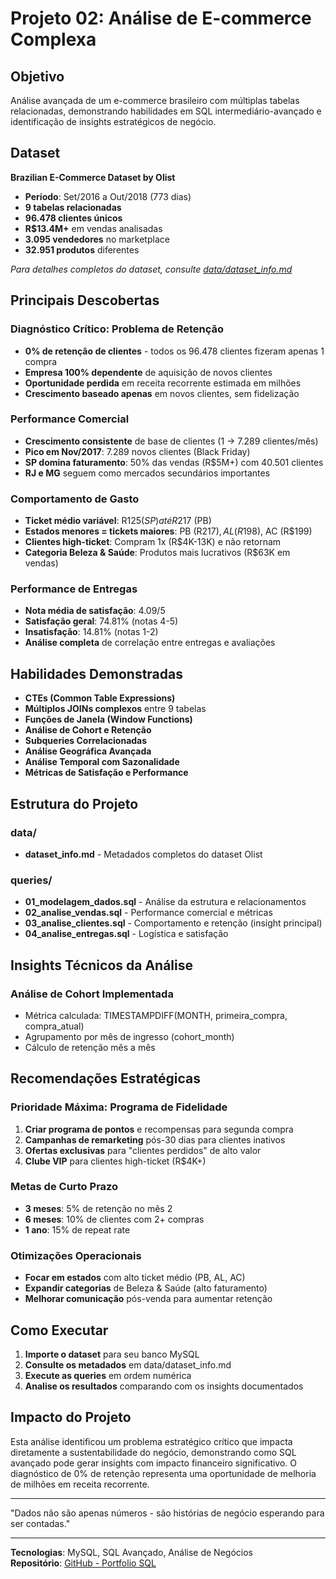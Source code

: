 # Projeto 02: Análise de E-commerce Complexa

## Objetivo
Análise avançada de um e-commerce brasileiro com múltiplas tabelas relacionadas, demonstrando habilidades em SQL intermediário-avançado e identificação de insights estratégicos de negócio.

## Dataset
**Brazilian E-Commerce Dataset by Olist**
- **Período**: Set/2016 a Out/2018 (773 dias)
- **9 tabelas relacionadas**
- **96.478 clientes únicos**
- **R$13.4M+** em vendas analisadas
- **3.095 vendedores** no marketplace
- **32.951 produtos** diferentes

*Para detalhes completos do dataset, consulte [data/dataset_info.md](./data/dataset_info.md)*

## Principais Descobertas

### Diagnóstico Crítico: Problema de Retenção
- **0% de retenção de clientes** - todos os 96.478 clientes fizeram apenas 1 compra
- **Empresa 100% dependente** de aquisição de novos clientes
- **Oportunidade perdida** em receita recorrente estimada em milhões
- **Crescimento baseado apenas** em novos clientes, sem fidelização

### Performance Comercial
- **Crescimento consistente** de base de clientes (1 → 7.289 clientes/mês)
- **Pico em Nov/2017**: 7.289 novos clientes (Black Friday)
- **SP domina faturamento**: 50% das vendas (R$5M+) com 40.501 clientes
- **RJ e MG** seguem como mercados secundários importantes

### Comportamento de Gasto
- **Ticket médio variável**: R$125 (SP) até R$217 (PB)
- **Estados menores = tickets maiores**: PB (R$217), AL (R$198), AC (R$199)
- **Clientes high-ticket**: Compram 1x (R$4K-13K) e não retornam
- **Categoria Beleza & Saúde**: Produtos mais lucrativos (R$63K em vendas)

### Performance de Entregas
- **Nota média de satisfação**: 4.09/5
- **Satisfação geral**: 74.81% (notas 4-5)
- **Insatisfação**: 14.81% (notas 1-2)
- **Análise completa** de correlação entre entregas e avaliações

## Habilidades Demonstradas
- **CTEs (Common Table Expressions)**
- **Múltiplos JOINs complexos** entre 9 tabelas
- **Funções de Janela (Window Functions)**
- **Análise de Cohort e Retenção**
- **Subqueries Correlacionadas**
- **Análise Geográfica Avançada**
- **Análise Temporal com Sazonalidade**
- **Métricas de Satisfação e Performance**

## Estrutura do Projeto

### data/
- **dataset_info.md** - Metadados completos do dataset Olist

### queries/
- **01_modelagem_dados.sql** - Análise da estrutura e relacionamentos
- **02_analise_vendas.sql** - Performance comercial e métricas
- **03_analise_clientes.sql** - Comportamento e retenção (insight principal)
- **04_analise_entregas.sql** - Logística e satisfação

## Insights Técnicos da Análise

### Análise de Cohort Implementada
- Métrica calculada: TIMESTAMPDIFF(MONTH, primeira_compra, compra_atual)
- Agrupamento por mês de ingresso (cohort_month)
- Cálculo de retenção mês a mês

## Recomendações Estratégicas

### Prioridade Máxima: Programa de Fidelidade
1. **Criar programa de pontos** e recompensas para segunda compra
2. **Campanhas de remarketing** pós-30 dias para clientes inativos
3. **Ofertas exclusivas** para "clientes perdidos" de alto valor
4. **Clube VIP** para clientes high-ticket (R$4K+)

### Metas de Curto Prazo
- **3 meses**: 5% de retenção no mês 2
- **6 meses**: 10% de clientes com 2+ compras
- **1 ano**: 15% de repeat rate

### Otimizações Operacionais
- **Focar em estados** com alto ticket médio (PB, AL, AC)
- **Expandir categorias** de Beleza & Saúde (alto faturamento)
- **Melhorar comunicação** pós-venda para aumentar retenção

## Como Executar
1. **Importe o dataset** para seu banco MySQL
2. **Consulte os metadados** em data/dataset_info.md
3. **Execute as queries** em ordem numérica
4. **Analise os resultados** comparando com os insights documentados

## Impacto do Projeto
Esta análise identificou um problema estratégico crítico que impacta diretamente a sustentabilidade do negócio, demonstrando como SQL avançado pode gerar insights com impacto financeiro significativo. O diagnóstico de 0% de retenção representa uma oportunidade de melhoria de milhões em receita recorrente.

---

"Dados não são apenas números - são histórias de negócio esperando para ser contadas."

---
**Tecnologias**: MySQL, SQL Avançado, Análise de Negócios  
**Repositório**: [GitHub - Portfolio SQL](https://github.com/Matheus-Diniz-Silva/portfolio-sql-analise-dados)
